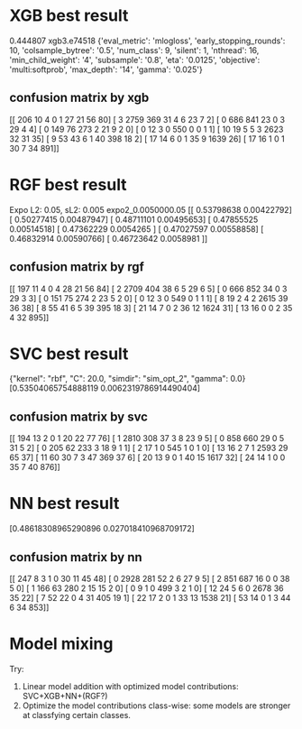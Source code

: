 
# XGB best result

0.444807
xgb3.e74518 
{'eval_metric': 'mlogloss', 'early_stopping_rounds': 10,
'colsample_bytree': '0.5', 'num_class': 9, 'silent': 1, 'nthread': 16,
'min_child_weight': '4', 'subsample': '0.8', 'eta': '0.0125',
'objective': 'multi:softprob', 'max_depth': '14', 'gamma': '0.025'}



## confusion matrix by xgb
[[ 206   10    4    0    1   27   21   56   80]
 [   3 2759  369   31    4    6   23    7    2]
 [   0  686  841   23    0    3   29    4    4]
 [   0  149   76  273    2   21    9    2    0]
 [   0   12    3    0  550    0    0    1    1]
 [  10   19    5    5    3 2623   32   31   35]
 [   9   53   43    6    1   40  398   18    2]
 [  17   14    6    0    1   35    9 1639   26]
 [  17   16    1    0    1   30    7   34  891]]

# RGF best result

Expo L2: 0.05, sL2: 0.005
expo2_0.0050000.05
[[ 0.53798638  0.00422792]
 [ 0.50277415  0.00487947]
 [ 0.48711101  0.00495653]
 [ 0.47855525  0.00514518]
 [ 0.47362229  0.0054265 ]
 [ 0.47027597  0.00558858]
 [ 0.46832914  0.00590766]
 [ 0.46723642  0.0058981 ]]

## confusion matrix by rgf
[[ 197   11    4    0    4   28   21   56   84]
 [   2 2709  404   38    6    5   29    6    5]
 [   0  666  852   34    0    3   29    3    3]
 [   0  151   75  274    2   23    5    2    0]
 [   0   12    3    0  549    0    1    1    1]
 [   8   19    2    4    2 2615   39   36   38]
 [   8   55   41    6    5   39  395   18    3]
 [  21   14    7    0    2   36   12 1624   31]
 [  13   16    0    0    2   35    4   32  895]]

# SVC best result
{"kernel": "rbf", "C": 20.0, "simdir": "sim_opt_2", "gamma": 0.0}
[0.53504065754888119 0.0062319786914490404]


## confusion matrix by svc
[[ 194   13    2    0    1   20   22   77   76]
 [   1 2810  308   37    3    8   23    9    5]
 [   0  858  660   29    0    5   31    5    2]
 [   0  205   62  233    3   18    9    1    1]
 [   2   17    1    0  545    1    0    1    0]
 [  13   16    2    7    1 2593   29   65   37]
 [  11   60   30    7    3   47  369   37    6]
 [  20   13    9    0    1   40   15 1617   32]
 [  24   14    1    0    0   35    7   40  876]]


# NN best result
[0.48618308965290896 0.027018410968709172]

## confusion matrix by nn
[[ 247    8    3    1    0   30   11   45   48]
 [   0 2928  281   52    2    6   27    9    5]
 [   2  851  687   16    0    0   38    5    0]
 [   1  166   63  280    2   15   15    2    0]
 [   0    9    1    0  499    3    2    1    0]
 [  12   24    5    6    0 2678   36   35   22]
 [   7   52   22    0    4   31  405   19    1]
 [  22   17    2    0    1   33   13 1538   21]
 [  53   14    0    1    3   44    6   34  853]]


# Model mixing

Try:

1. Linear model addition with optimized model contributions:
   SVC+XGB+NN+(RGF?)
2. Optimize the model contributions class-wise: some models are
   stronger at classfying certain classes.
